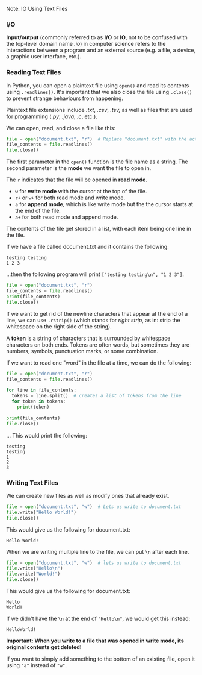 Note: IO Using Text Files

### I/O

**Input/output** (commonly referred to as **I/O** or **IO**, not to be confused with the top-level domain name *.io*) in computer science refers to the interactions between a program and an external source (e.g. a file, a device, a graphic user interface, etc.).


### Reading Text Files

In Python, you can open a plaintext file using `open()` and read its contents using `.readlines()`.  It's important that we also close the file using `.close()` to prevent strange behaviours from happening.

Plaintext file extensions include *.txt*, *.csv*, *.tsv,* as well as files that are used for programming (*.py*, *.java*, *.c*, etc.).

We can open, read, and close a file like this:

```python
file = open("document.txt", "r")  # Replace "document.txt" with the actual name of the file
file_contents = file.readlines()
file.close()
```

The first parameter in the `open()` function is the file name as a string. The second parameter is the **mode** we want the file to open in.

The `r`  indicates that the file will be opened in **read mode**.

* `w` for **write mode** with the cursor at the top of the file.
* `r+` or `w+` for both read mode and write mode.
* `a` for **append mode**, which is like write mode but the the cursor starts at the end of the file. 
* `a+` for both read mode and append mode.

The contents of the file get stored in a list, with each item being one line in the file. 

If we have a file called document.txt and it contains the following:

```
testing testing
1 2 3
```

...then the following program will print `["testing testing\n", "1 2 3"]`.

```python
file = open("document.txt", "r")
file_contents = file.readlines()
print(file_contents)
file.close()
```

If we want to get rid of the newline characters that appear at the end of a line, we can use `.rstrip()` (which stands for *right strip*, as in: strip the whitespace on the right side of the string).

A **token** is a string of characters that is surrounded by whitespace characters on both ends. Tokens are often words, but sometimes they are numbers, symbols, punctuation marks, or some combination.

If we want to read one "word" in the file at a time, we can do the following:

```python
file = open("document.txt", "r")
file_contents = file.readlines()

for line in file_contents:
  tokens = line.split()  # creates a list of tokens from the line
  for token in tokens:
    print(token)
  
print(file_contents)
file.close()
```

... This would print the following:

```
testing
testing
1
2
3
```

### Writing Text Files

We can create new files as well as modify ones that already exist.

```python
file = open("document.txt", "w")  # Lets us write to document.txt
file.write("Hello World!")
file.close()
```

This would give us the following for document.txt:

```
Hello World!
```

When we are writing multiple line to the file, we can put `\n` after each line.

```python
file = open("document.txt", "w")  # lets us write to document.txt
file.write("Hello\n")
file.write("World!")
file.close()
```

This would give us the following for document.txt:

```
Hello
World!
```

If we didn't have the `\n` at the end of `"Hello\n"`, we would get this instead:

```
HelloWorld!
```

**Important: When you write to a file that was opened in write mode, its original contents get deleted!** 

If you want to simply add something to the bottom of an existing file, open it using `"a"` instead of `"w"`.